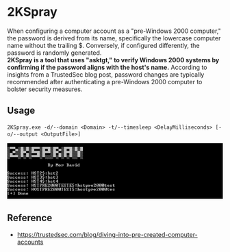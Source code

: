 # 2KSpray
When configuring a computer account as a "pre-Windows 2000 computer," the password is derived from its name, specifically the lowercase computer name without the trailing $. Conversely, if configured differently, the password is randomly generated.\
**2KSpray is a tool that uses "asktgt," to verify Windows 2000 systems by confirming if the password aligns with the host's name.**
According to insights from a TrustedSec blog post, password changes are typically recommended after authenticating a pre-Windows 2000 computer to bolster security measures.
## Usage
```
2KSpray.exe -d/--domain <Domain> -t/--timesleep <DelayMilliseconds> [-o/--output <OutputFile>]
```
![Screenshot](./screenshot.png)
## Reference
* https://trustedsec.com/blog/diving-into-pre-created-computer-accounts